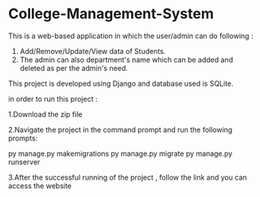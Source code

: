 # College-Management-System

This is a web-based application in which the user/admin can do following :
1. Add/Remove/Update/View data of Students.
2. The admin can also department's name which can be added and deleted as per the admin's need.
   
This project is developed using Django and database used is SQLite.

in order to run this project :

1.Download the zip file

2.Navigate the project in the command prompt and run the following prompts:

py manage.py makemigrations
py manage.py migrate
py manage.py runserver

3.After the successful running of the project , follow the link and you can access the website
